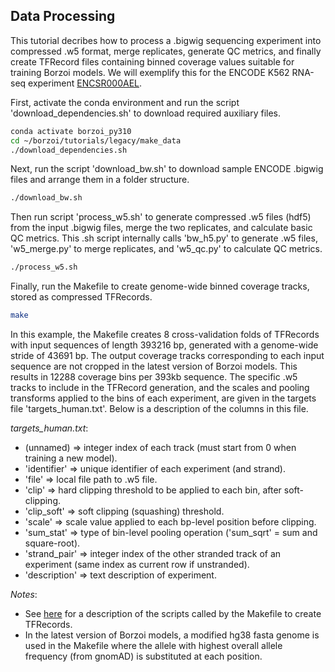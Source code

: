 ## Data Processing

This tutorial decribes how to process a .bigwig sequencing experiment into compressed .w5 format, merge replicates, generate QC metrics, and finally create TFRecord files containing binned coverage values suitable for training Borzoi models. We will exemplify this for the ENCODE K562 RNA-seq experiment [ENCSR000AEL](https://www.encodeproject.org/experiments/ENCSR000AEL/).

First, activate the conda environment and run the script 'download_dependencies.sh' to download required auxiliary files.
```sh
conda activate borzoi_py310
cd ~/borzoi/tutorials/legacy/make_data
./download_dependencies.sh
```

Next, run the script 'download_bw.sh' to download sample ENCODE .bigwig files and arrange them in a folder structure.
```sh
./download_bw.sh
```

Then run script 'process_w5.sh' to generate compressed .w5 files (hdf5) from the input .bigwig files, merge the two replicates, and calculate basic QC metrics. This .sh script internally calls 'bw_h5.py' to generate .w5 files, 'w5_merge.py' to merge replicates, and 'w5_qc.py' to calculate QC metrics.
```sh
./process_w5.sh
```

Finally, run the Makefile to create genome-wide binned coverage tracks, stored as compressed TFRecords.
```sh
make
```

In this example, the Makefile creates 8 cross-validation folds of TFRecords with input sequences of length 393216 bp, generated with a genome-wide stride of 43691 bp. The output coverage tracks corresponding to each input sequence are not cropped in the latest version of Borzoi models. This results in 12288 coverage bins per 393kb sequence. The specific .w5 tracks to include in the TFRecord generation, and the scales and pooling transforms applied to the bins of each experiment, are given in the targets file 'targets_human.txt'. Below is a description of the columns in this file.

*targets_human.txt*:
- (unnamed) => integer index of each track (must start from 0 when training a new model).
- 'identifier' => unique identifier of each experiment (and strand).
- 'file' => local file path to .w5 file.
- 'clip' => hard clipping threshold to be applied to each bin, after soft-clipping.
- 'clip_soft' => soft clipping (squashing) threshold.
- 'scale' => scale value applied to each bp-level position before clipping.
- 'sum_stat' => type of bin-level pooling operation ('sum_sqrt' = sum and square-root).
- 'strand_pair' => integer index of the other stranded track of an experiment (same index as current row if unstranded).
- 'description' => text description of experiment.

*Notes*:
- See [here](https://github.com/calico/borzoi-paper/tree/main/data/training) for a description of the scripts called by the Makefile to create TFRecords.
- In the latest version of Borzoi models, a modified hg38 fasta genome is used in the Makefile where the allele with highest overall allele frequency (from gnomAD) is substituted at each position.
